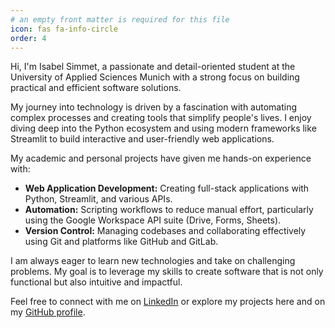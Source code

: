 ```yaml
---
# an empty front matter is required for this file
icon: fas fa-info-circle
order: 4
---
```


Hi, I'm Isabel Simmet, a passionate and detail-oriented student at the University of Applied Sciences Munich with a strong focus on building practical and efficient software solutions.

My journey into technology is driven by a fascination with automating complex processes and creating tools that simplify people's lives. I enjoy diving deep into the Python ecosystem and using modern frameworks like Streamlit to build interactive and user-friendly web applications.

My academic and personal projects have given me hands-on experience with:
- **Web Application Development:** Creating full-stack applications with Python, Streamlit, and various APIs.
- **Automation:** Scripting workflows to reduce manual effort, particularly using the Google Workspace API suite (Drive, Forms, Sheets).
- **Version Control:** Managing codebases and collaborating effectively using Git and platforms like GitHub and GitLab.

I am always eager to learn new technologies and take on challenging problems. My goal is to leverage my skills to create software that is not only functional but also intuitive and impactful.

Feel free to connect with me on [LinkedIn](YOUR_LINKEDIN_URL_HERE) or explore my projects here and on my [GitHub profile](https://github.com/IsaSmt).